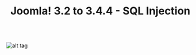 <strong><h1><center>Joomla! 3.2 to 3.4.4 - SQL Injection</strong></center></h1><br><br>

![alt tag](http://www14.0zz0.com/2015/10/27/21/401031393.jpg)
